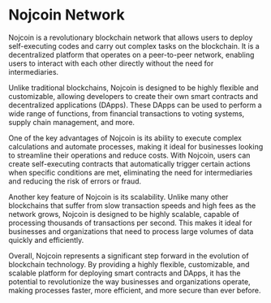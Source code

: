 # Nojcoin Network

Nojcoin is a revolutionary blockchain network that allows users to deploy self-executing codes and carry out complex tasks on the blockchain. It is a decentralized platform that operates on a peer-to-peer network, enabling users to interact with each other directly without the need for intermediaries.

Unlike traditional blockchains, Nojcoin is designed to be highly flexible and customizable, allowing developers to create their own smart contracts and decentralized applications (DApps). These DApps can be used to perform a wide range of functions, from financial transactions to voting systems, supply chain management, and more.

One of the key advantages of Nojcoin is its ability to execute complex calculations and automate processes, making it ideal for businesses looking to streamline their operations and reduce costs. With Nojcoin, users can create self-executing contracts that automatically trigger certain actions when specific conditions are met, eliminating the need for intermediaries and reducing the risk of errors or fraud.

Another key feature of Nojcoin is its scalability. Unlike many other blockchains that suffer from slow transaction speeds and high fees as the network grows, Nojcoin is designed to be highly scalable, capable of processing thousands of transactions per second. This makes it ideal for businesses and organizations that need to process large volumes of data quickly and efficiently.

Overall, Nojcoin represents a significant step forward in the evolution of blockchain technology. By providing a highly flexible, customizable, and scalable platform for deploying smart contracts and DApps, it has the potential to revolutionize the way businesses and organizations operate, making processes faster, more efficient, and more secure than ever before.

